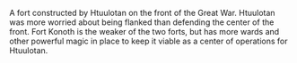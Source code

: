 A fort constructed by Htuulotan on the front of the Great War. Htuulotan was more worried about being flanked than defending the center of the front. Fort Konoth is the weaker of the two forts, but has more wards and other powerful magic in place to keep it viable as a center of operations for Htuulotan.